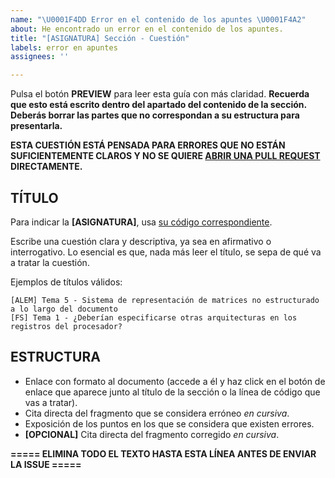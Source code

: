 ```yaml
---
name: "\U0001F4DD Error en el contenido de los apuntes \U0001F4A2"
about: He encontrado un error en el contenido de los apuntes.
title: "[ASIGNATURA] Sección - Cuestión"
labels: error en apuntes
assignees: ''

---
```


Pulsa el botón **PREVIEW** para leer esta guía con más claridad. **Recuerda que esto está escrito dentro del apartado del contenido de la sección. Deberás borrar las partes que no correspondan a su estructura para presentarla.**

**ESTA CUESTIÓN ESTÁ PENSADA PARA ERRORES QUE NO ESTÁN SUFICIENTEMENTE CLAROS Y NO SE QUIERE [ABRIR UNA PULL REQUEST](https://github.com/DEIIT/Ingenieria-Informatica/pulls) DIRECTAMENTE.**

## TÍTULO

Para indicar la **[ASIGNATURA]**, usa [su código correspondiente](https://github.com/DEIIT/Ingenieria-Informatica/wiki/C%C3%B3digos-de-asignaturas). 

Escribe una cuestión clara y descriptiva, ya sea en afirmativo o interrogativo. Lo esencial es que, nada más leer el título, se sepa de qué va a tratar la cuestión.

Ejemplos de títulos válidos:

    [ALEM] Tema 5 - Sistema de representación de matrices no estructurado a lo largo del documento
    [FS] Tema 1 - ¿Deberían especificarse otras arquitecturas en los registros del procesador?

## ESTRUCTURA

- Enlace con formato al documento (accede a él y haz click en el botón de enlace que aparece junto al título de la sección o la línea de código que vas a tratar).
- Cita directa del fragmento que se considera erróneo *en cursiva*.
- Exposición de los puntos en los que se considera que existen errores.
- **[OPCIONAL]** Cita directa del fragmento corregido *en cursiva*.

**===== ELIMINA TODO EL TEXTO HASTA ESTA LÍNEA ANTES DE ENVIAR LA ISSUE =====**

